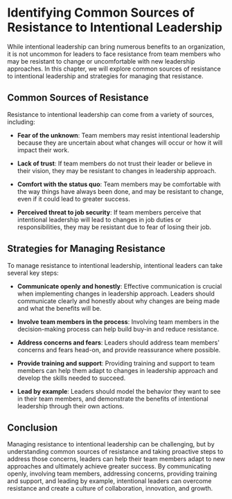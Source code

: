 Identifying Common Sources of Resistance to Intentional Leadership
============================================================================================================================

While intentional leadership can bring numerous benefits to an organization, it is not uncommon for leaders to face resistance from team members who may be resistant to change or uncomfortable with new leadership approaches. In this chapter, we will explore common sources of resistance to intentional leadership and strategies for managing that resistance.

Common Sources of Resistance
----------------------------

Resistance to intentional leadership can come from a variety of sources, including:

* **Fear of the unknown**: Team members may resist intentional leadership because they are uncertain about what changes will occur or how it will impact their work.

* **Lack of trust**: If team members do not trust their leader or believe in their vision, they may be resistant to changes in leadership approach.

* **Comfort with the status quo**: Team members may be comfortable with the way things have always been done, and may be resistant to change, even if it could lead to greater success.

* **Perceived threat to job security**: If team members perceive that intentional leadership will lead to changes in job duties or responsibilities, they may be resistant due to fear of losing their job.

Strategies for Managing Resistance
----------------------------------

To manage resistance to intentional leadership, intentional leaders can take several key steps:

* **Communicate openly and honestly**: Effective communication is crucial when implementing changes in leadership approach. Leaders should communicate clearly and honestly about why changes are being made and what the benefits will be.

* **Involve team members in the process**: Involving team members in the decision-making process can help build buy-in and reduce resistance.

* **Address concerns and fears**: Leaders should address team members' concerns and fears head-on, and provide reassurance where possible.

* **Provide training and support**: Providing training and support to team members can help them adapt to changes in leadership approach and develop the skills needed to succeed.

* **Lead by example**: Leaders should model the behavior they want to see in their team members, and demonstrate the benefits of intentional leadership through their own actions.

Conclusion
----------

Managing resistance to intentional leadership can be challenging, but by understanding common sources of resistance and taking proactive steps to address those concerns, leaders can help their team members adapt to new approaches and ultimately achieve greater success. By communicating openly, involving team members, addressing concerns, providing training and support, and leading by example, intentional leaders can overcome resistance and create a culture of collaboration, innovation, and growth.
